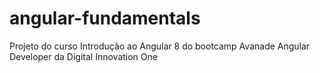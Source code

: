 # angular-fundamentals
Projeto do curso Introdução ao Angular 8 do bootcamp Avanade Angular Developer da Digital Innovation One
